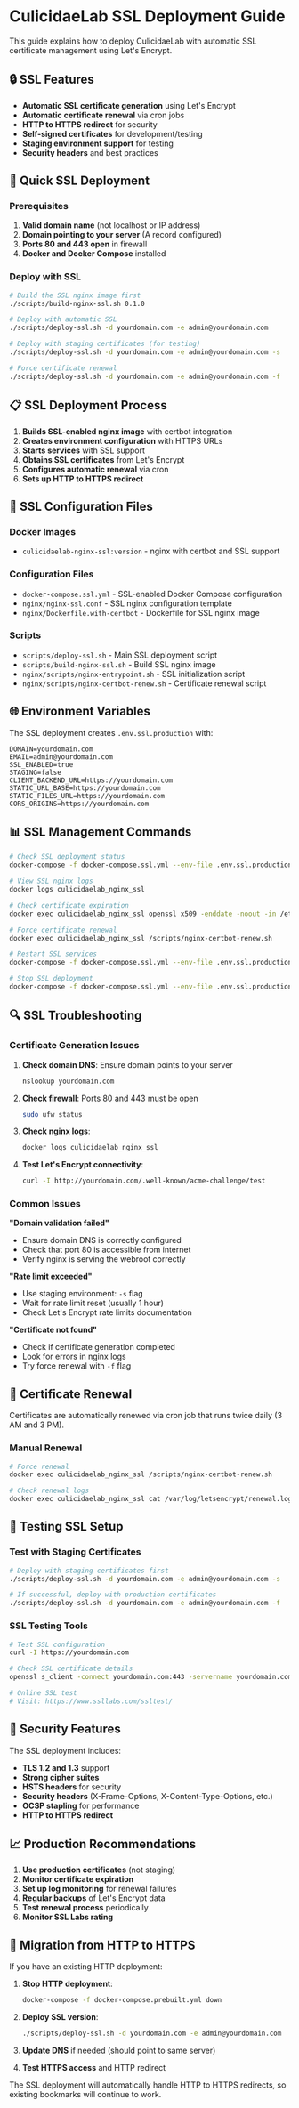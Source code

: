 # CulicidaeLab SSL Deployment Guide

This guide explains how to deploy CulicidaeLab with automatic SSL certificate management using Let's Encrypt.

## 🔒 SSL Features

- **Automatic SSL certificate generation** using Let's Encrypt
- **Automatic certificate renewal** via cron jobs
- **HTTP to HTTPS redirect** for security
- **Self-signed certificates** for development/testing
- **Staging environment support** for testing
- **Security headers** and best practices

## 🚀 Quick SSL Deployment

### Prerequisites

1. **Valid domain name** (not localhost or IP address)
2. **Domain pointing to your server** (A record configured)
3. **Ports 80 and 443 open** in firewall
4. **Docker and Docker Compose** installed

### Deploy with SSL

```bash
# Build the SSL nginx image first
./scripts/build-nginx-ssl.sh 0.1.0

# Deploy with automatic SSL
./scripts/deploy-ssl.sh -d yourdomain.com -e admin@yourdomain.com

# Deploy with staging certificates (for testing)
./scripts/deploy-ssl.sh -d yourdomain.com -e admin@yourdomain.com -s

# Force certificate renewal
./scripts/deploy-ssl.sh -d yourdomain.com -e admin@yourdomain.com -f
```

## 📋 SSL Deployment Process

1. **Builds SSL-enabled nginx image** with certbot integration
2. **Creates environment configuration** with HTTPS URLs
3. **Starts services** with SSL support
4. **Obtains SSL certificates** from Let's Encrypt
5. **Configures automatic renewal** via cron
6. **Sets up HTTP to HTTPS redirect**

## 🔧 SSL Configuration Files

### Docker Images
- `culicidaelab-nginx-ssl:version` - nginx with certbot and SSL support

### Configuration Files
- `docker-compose.ssl.yml` - SSL-enabled Docker Compose configuration
- `nginx/nginx-ssl.conf` - SSL nginx configuration template
- `nginx/Dockerfile.with-certbot` - Dockerfile for SSL nginx image

### Scripts
- `scripts/deploy-ssl.sh` - Main SSL deployment script
- `scripts/build-nginx-ssl.sh` - Build SSL nginx image
- `nginx/scripts/nginx-entrypoint.sh` - SSL initialization script
- `nginx/scripts/nginx-certbot-renew.sh` - Certificate renewal script

## 🌐 Environment Variables

The SSL deployment creates `.env.ssl.production` with:

```env
DOMAIN=yourdomain.com
EMAIL=admin@yourdomain.com
SSL_ENABLED=true
STAGING=false
CLIENT_BACKEND_URL=https://yourdomain.com
STATIC_URL_BASE=https://yourdomain.com
STATIC_FILES_URL=https://yourdomain.com
CORS_ORIGINS=https://yourdomain.com
```

## 📊 SSL Management Commands

```bash
# Check SSL deployment status
docker-compose -f docker-compose.ssl.yml --env-file .env.ssl.production ps

# View SSL nginx logs
docker logs culicidaelab_nginx_ssl

# Check certificate expiration
docker exec culicidaelab_nginx_ssl openssl x509 -enddate -noout -in /etc/letsencrypt/live/yourdomain.com/fullchain.pem

# Force certificate renewal
docker exec culicidaelab_nginx_ssl /scripts/nginx-certbot-renew.sh

# Restart SSL services
docker-compose -f docker-compose.ssl.yml --env-file .env.ssl.production restart

# Stop SSL deployment
docker-compose -f docker-compose.ssl.yml --env-file .env.ssl.production down
```

## 🔍 SSL Troubleshooting

### Certificate Generation Issues

1. **Check domain DNS**: Ensure domain points to your server
   ```bash
   nslookup yourdomain.com
   ```

2. **Check firewall**: Ports 80 and 443 must be open
   ```bash
   sudo ufw status
   ```

3. **Check nginx logs**:
   ```bash
   docker logs culicidaelab_nginx_ssl
   ```

4. **Test Let's Encrypt connectivity**:
   ```bash
   curl -I http://yourdomain.com/.well-known/acme-challenge/test
   ```

### Common Issues

**"Domain validation failed"**
- Ensure domain DNS is correctly configured
- Check that port 80 is accessible from internet
- Verify nginx is serving the webroot correctly

**"Rate limit exceeded"**
- Use staging environment: `-s` flag
- Wait for rate limit reset (usually 1 hour)
- Check Let's Encrypt rate limits documentation

**"Certificate not found"**
- Check if certificate generation completed
- Look for errors in nginx logs
- Try force renewal with `-f` flag

## 🔄 Certificate Renewal

Certificates are automatically renewed via cron job that runs twice daily (3 AM and 3 PM).

### Manual Renewal
```bash
# Force renewal
docker exec culicidaelab_nginx_ssl /scripts/nginx-certbot-renew.sh

# Check renewal logs
docker exec culicidaelab_nginx_ssl cat /var/log/letsencrypt/renewal.log
```

## 🧪 Testing SSL Setup

### Test with Staging Certificates
```bash
# Deploy with staging certificates first
./scripts/deploy-ssl.sh -d yourdomain.com -e admin@yourdomain.com -s

# If successful, deploy with production certificates
./scripts/deploy-ssl.sh -d yourdomain.com -e admin@yourdomain.com -f
```

### SSL Testing Tools
```bash
# Test SSL configuration
curl -I https://yourdomain.com

# Check SSL certificate details
openssl s_client -connect yourdomain.com:443 -servername yourdomain.com

# Online SSL test
# Visit: https://www.ssllabs.com/ssltest/
```

## 🔐 Security Features

The SSL deployment includes:

- **TLS 1.2 and 1.3** support
- **Strong cipher suites**
- **HSTS headers** for security
- **Security headers** (X-Frame-Options, X-Content-Type-Options, etc.)
- **OCSP stapling** for performance
- **HTTP to HTTPS redirect**

## 📈 Production Recommendations

1. **Use production certificates** (not staging)
2. **Monitor certificate expiration**
3. **Set up log monitoring** for renewal failures
4. **Regular backups** of Let's Encrypt data
5. **Test renewal process** periodically
6. **Monitor SSL Labs rating**

## 🔄 Migration from HTTP to HTTPS

If you have an existing HTTP deployment:

1. **Stop HTTP deployment**:
   ```bash
   docker-compose -f docker-compose.prebuilt.yml down
   ```

2. **Deploy SSL version**:
   ```bash
   ./scripts/deploy-ssl.sh -d yourdomain.com -e admin@yourdomain.com
   ```

3. **Update DNS** if needed (should point to same server)

4. **Test HTTPS access** and HTTP redirect

The SSL deployment will automatically handle HTTP to HTTPS redirects, so existing bookmarks will continue to work.
